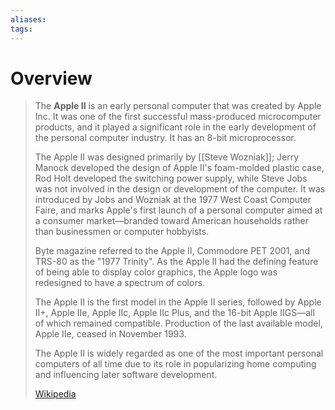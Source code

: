 ```yaml
---
aliases: 
tags:
---
```

# Overview

> The **Apple II** is an early personal computer that was created by Apple Inc. It was one of the first successful mass-produced microcomputer products, and it played a significant role in the early development of the personal computer industry. It has an 8-bit microprocessor.
>
> The Apple II was designed primarily by [[Steve Wozniak]]; Jerry Manock developed the design of Apple II's foam-molded plastic case, Rod Holt developed the switching power supply, while Steve Jobs was not involved in the design or development of the computer. It was introduced by Jobs and Wozniak at the 1977 West Coast Computer Faire, and marks Apple's first launch of a personal computer aimed at a consumer market—branded toward American households rather than businessmen or computer hobbyists.
>
> 
>
> Byte magazine referred to the Apple II, Commodore PET 2001, and TRS-80 as the "1977 Trinity". As the Apple II had the defining feature of being able to display color graphics, the Apple logo was redesigned to have a spectrum of colors.
>
> The Apple II is the first model in the Apple II series, followed by Apple II+, Apple IIe, Apple IIc, Apple IIc Plus, and the 16-bit Apple IIGS—all of which remained compatible. Production of the last available model, Apple IIe, ceased in November 1993.
>
> The Apple II is widely regarded as one of the most important personal computers of all time due to its role in popularizing home computing and influencing later software development.
>
> [Wikipedia](https://en.wikipedia.org/wiki/Apple%20II)


